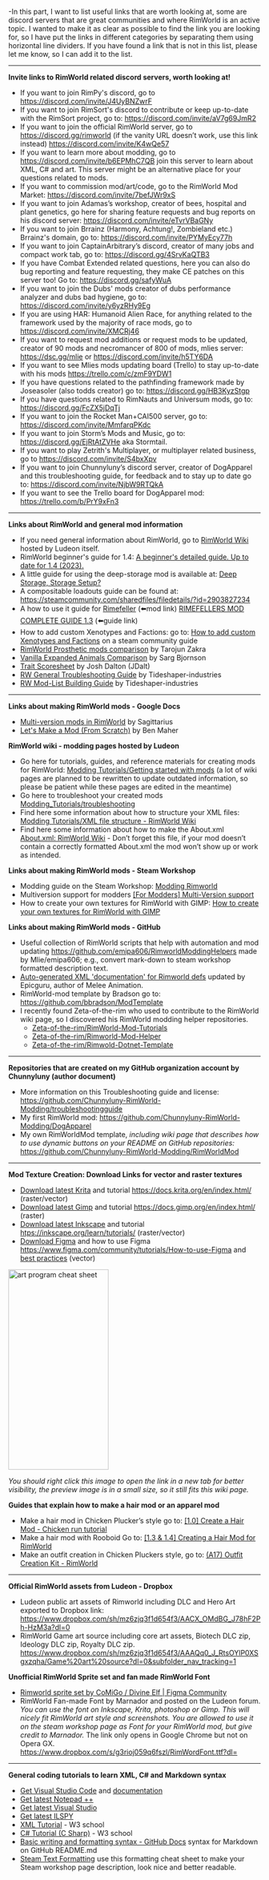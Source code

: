 -In this part, I want to list useful links that are worth looking at, some are discord servers that are great communities and where RimWorld is an active topic. I wanted to make it as clear as possible to find the link you are looking for, so I have put the links in different categories by separating them using horizontal line dividers. If you have found a link that is not in this list, please let me know, so I can add it to the list.

---

**Invite links to RimWorld related discord servers, worth looking at!**
- If you want to join RimPy's discord, go to https://discord.com/invite/J4UyBNZwrF   
- If you want to join RimSort's discord to contribute or keep up-to-date with the RimSort project, go to: https://discord.com/invite/aV7g69JmR2
- If you want to join the official RimWorld server, go to https://discord.gg/rimworld (if the vanity URL doesn’t work, use this link instead) https://discord.com/invite/K4wQe57
- If you want to learn more about modding, go to https://discord.com/invite/b6EPMhC7QB join this server to learn about XML, C# and art. This server might be an alternative place for your questions related to mods.
- If you want to commission mod/art/code, go to the RimWorld Mod Market: https://discord.com/invite/7befJWr9xS
- If you want to join Adamas’s workshop, creator of bees, hospital and plant genetics, go here for sharing feature requests and bug reports on his discord server: https://discord.com/invite/eTvrVBaGNy
- If you want to join Brrainz (Harmony, Achtung!, Zombieland etc.) Brrainz's domain, go to: https://discord.com/invite/PYMyEcy77h
- If you want to join CaptainArbitrary’s discord, creator of many jobs and compact work tab, go to: https://discord.gg/4SrvKaQTB3 
- If you have Combat Extended related questions, here you can also do bug reporting and feature requesting, they make CE patches on this server too! Go to: https://discord.gg/safyWuA
- If you want to join the Dubs' mods creator of dubs performance analyzer and dubs bad hygiene, go to: https://discord.com/invite/y6yzRHy9Eg
- If you are using HAR: Humanoid Alien Race, for anything related to the framework used by the majority of race mods, go to https://discord.com/invite/XMCRj46
- If you want to request mod additions or request mods to be updated, creator of 90 mods and necromancer of 800 of mods, mlies server: https://dsc.gg/mlie or https://discord.com/invite/h5TY6DA
- If you want to see Mlies mods updating board (Trello) to stay up-to-date with his mods https://trello.com/c/zmF9YDW1
- If you have questions related to the pathfinding framework made by Joseasoler (also todds creator) go to: https://discord.gg/HB3KyzStgp
- If you have questions related to RimNauts and Universum mods, go to: https://discord.gg/FcZX5jDqTj
- If you want to join the Rocket Man+CAI500 server, go to: https://discord.com/invite/MmfarqPKdc
- If you want to join Storm’s Mods and Music, go to: https://discord.gg/EjRtAtZVHe aka Stormtail.
- If you want to play Zetrith's Multiplayer, or multiplayer related business, go to https://discord.com/invite/S4bxXpv
- If you want to join Chunnyluny’s discord server, creator of DogApparel and this troubleshooting guide, for feedback and to stay up to date  go to: https://discord.com/invite/NjbW9RTQkA
- If you want to see the Trello board for DogApparel mod: https://trello.com/b/PrY9xFn3

---

**Links about RimWorld and general mod information**
- If you need general information about RimWorld, go to [RimWorld Wiki](https://rimworldwiki.com/wiki/Main_Page) hosted by Ludeon itself.
- RimWorld beginner's guide for 1.4: [A beginner's detailed guide. Up to date for 1.4 (2023).](https://steamcommunity.com/sharedfiles/filedetails/?id=2779784000) 
- A little guide for using the deep-storage mod is available at: [Deep Storage, Storage Setup?](https://steamcommunity.com/sharedfiles/filedetails/?id=2187075071)
- A compositable loadouts guide can be found at: https://steamcommunity.com/sharedfiles/filedetails/?id=2903827234 
- A how to use it guide for [Rimefeller](https://steamcommunity.com/workshop/filedetails/?id=1321849735) (⬅️mod link) [RIMEFELLERS MOD COMPLETE GUIDE 1.3](https://steamcommunity.com/sharedfiles/filedetails/?id=2800702363) (⬅️guide link) 
- How to add custom Xenotypes and Factions: go to: [How to add custom Xenotypes and Factions](https://steamcommunity.com/sharedfiles/filedetails/?id=2901666406) on a steam community guide 
- [RimWorld Prosthetic mods comparison](https://docs.google.com/spreadsheets/d/1xZaHNbrRg_4vl6HeRlmTmvFfIB1cjUtCGhg8wjtXISk/edit#gid=0) by Tarojun Zakra
- [Vanilla Expanded Animals Comparison](https://docs.google.com/spreadsheets/d/19wyuEqVvMIIO717o8eZq81Nkh-5ZISwAsPtjOxoDdeQ/edit#gid=1363107690) by Sarg Bjornson
- [Trait Scoresheet](https://docs.google.com/spreadsheets/d/1tAVh1pgi99tD07M2KPZLiFadXd0uJRN-1AXAV0RNy1Q/edit#gid=372051475) by Josh Dalton (JDalt)
- [RW General Troubleshooting Guide](https://docs.google.com/spreadsheets/d/17tPtoOW4AmQYjdQqAyvZrGW7jlN-xmaL0CukEJXw8Yw/edit#gid=0) by Tideshaper-industries
- [RW Mod-List Building Guide](https://docs.google.com/spreadsheets/d/1iSHVVy3Utcao8sATl5vxjaRa_x-1hgazd749X9vd7jU/edit#gid=0) by Tideshaper-industries    
 
---

**Links about making RimWorld mods - Google Docs**
- [Multi-version mods in RimWorld](https://docs.google.com/document/d/1_DmcLpIvHIQ5AxVLYrn9_iwkOqArlgcWcyE_6RSDG6M/edit#heading=h.genwwppphv4q) by Sagittarius  
- [Let's Make a Mod (From Scratch)](https://docs.google.com/document/d/10lVMVRcOPJUNOFet1WKMZxU95eMirW3Moz1qh27RK8U/edit) by Ben Maher

**RimWorld wiki - modding pages hosted by Ludeon**
- Go here for tutorials, guides, and reference materials for creating mods for RimWorld: [Modding Tutorials/Getting started with mods](https://rimworldwiki.com/wiki/Modding_Tutorials/Geting_started_with_mods) (a lot of wiki pages are planned to be rewritten to update outdated information, so please be patient while these pages are edited in the meantime)
- Go here to troubleshoot your created mods [Modding_Tutorials/troubleshooting](https://rimworldwiki.com/wiki/Modding_Tutorials/Troubleshooting) 
- Find here some information about how to structure your XML files: [Modding Tutorials/XML file structure - RimWorld Wiki](https://www.rimworldwiki.com/wiki/Modding_Tutorials/XML_file_structure) 
- Find here some information about how to make the About.xml [About.xml: RimWorld Wiki](https://rimworldwiki.com/wiki/Modding_Tutorials/About.xml) - Don’t forget this file, if your mod doesn’t contain a correctly formatted About.xml the mod won’t show up or work as intended.

**Links about making RimWorld mods - Steam Workshop**
- Modding guide on the Steam Workshop: [Modding Rimworld](https://steamcommunity.com/sharedfiles/filedetails/?id=2438556394)
- Multiversion support for modders [[For Modders] Multi-Version support](https://steamcommunity.com/sharedfiles/filedetails/?id=2872227699)
- How to create your own textures for RimWorld with GIMP: [How to create your own textures for RimWorld with GIMP](https://steamcommunity.com/sharedfiles/filedetails/?id=2164601627)

**Links about making RimWorld mods - GitHub**
- Useful collection of RimWorld scripts that help with automation and mod updating <https://github.com/emipa606/RimworldModdingHelpers> made by Mlie/emipa606; e.g., convert mark-down to steam workshop formatted description text.
- [Auto-generated XML 'documentation' for Rimworld defs](https://github.com/Epicguru/Rimworld-Auto-Documentation) updated by Epicguru, author of Melee Animation.
- RimWorld-mod template by Bradson go to: <https://github.com/bbradson/ModTemplate>
- I recently found Zeta-of-the-rim who used to contribute to the RimWorld wiki page, so I discovered his RimWorld modding helper repositories.
  - [Zeta-of-the-rim/RimWorld-Mod-Tutorials](https://github.com/Zeta-of-the-rim/RimWorld-Mod-Tutorials/)
  - [Zeta-of-the-rim/Rimworld-Mod-Helper](https://github.com/Zeta-of-the-rim/Rimworld-Mod-Helper/)
  - [Zeta-of-the-rim/Rimwold-Dotnet-Template](https://github.com/Zeta-of-the-rim/Rimwold-Dotnet-Template/)

---

**Repositories that are created on my GitHub organization account by Chunnyluny (author document)**
- More information on this Troubleshooting guide and license: <https://github.com/Chunnyluny-RimWorld-Modding/troubleshootingguide>
- My first RimWorld mod: <https://github.com/Chunnyluny-RimWorld-Modding/DogApparel>
- My own RimWorldMod template, *including wiki page that describes how to use dynamic buttons on your README on GitHub repositories:* <https://github.com/Chunnyluny-RimWorld-Modding/RimWorldMod>

---

**Mod Texture Creation: Download Links for vector and raster textures**
- [Download latest Krita](https://krita.org/en/download/) and tutorial <https://docs.krita.org/en/index.html/> (raster/vector)
- [Download latest Gimp](https://www.gimp.org/downloads/) and tutorial <https://docs.gimp.org/en/index.html/> (raster)
- [Download latest Inkscape](https://inkscape.org/release/inkscape-1.3/) and tutorial <htps://inkscape.org/learn/tutorials/> (raster/vector)
- [Download Figma](https://www.figma.com/downloads/) and how to use Figma <https://www.figma.com/community/tutorials/How-to-use-Figma> and [best practices](https://www.figma.com/best-practices/) (vector)

<a href="https://github.com/Chunnyluny-RimWorld-Modding/troubleshootingguide/assets/102756485/09f42085-fa46-429a-97d0-ce5474b09527" target="_blank">
 <img alt="art program cheat sheet" src="https://github.com/Chunnyluny-RimWorld-Modding/troubleshootingguide/assets/102756485/09f42085-fa46-429a-97d0-ce5474b09527" width="200" height="400" />
</a>

*You should right click this image to open the link in a new tab for better visibility, the preview image is in a small size, so it still fits this wiki page.*
 
**Guides that explain how to make a hair mod or an apparel mod**
- Make a hair mod in Chicken Plucker’s style go to: [[1.0] Create a Hair Mod - Chicken run tutorial](https://steamcommunity.com/sharedfiles/filedetails/?id=1899180537) 
- Make a hair mod with Rooboid Go to: [[1.3 & 1.4] Creating a Hair Mod for RimWorld](https://steamcommunity.com/sharedfiles/filedetails/?id=2860925280)
- Make an outfit creation in Chicken Pluckers style, go to: [(A17) Outfit Creation Kit - RimWorld](https://steamcommunity.com/sharedfiles/filedetails/?id=1114369188)

---

**Official RimWorld assets from Ludeon - Dropbox**
- Ludeon public art assets of Rimworld including DLC and Hero Art exported to Dropbox link: https://www.dropbox.com/sh/mz6zjq3f1d654f3/AACX_OMdBG_J78hF2Ph-HzM3a?dl=0
- RimWorld Game art source including core art assets, Biotech DLC zip, Ideology DLC zip, Royalty DLC zip. https://www.dropbox.com/sh/mz6zjq3f1d654f3/AAAQq0_J_RtsOYlP0XSgxzqha/Game%20art%20source?dl=0&subfolder_nav_tracking=1

**Unofficial RimWorld Sprite set and fan made RimWorld Font**
- [Rimworld sprite set by CoMiGo / Divine Elf | Figma Community](https://www.figma.com/community/file/1218040249337165705/Rimworld-sprite-set-by-CoMiGo-%2F-Divine-Elf) 
- RimWorld Fan-made Font by Marnador and posted on the Ludeon forum. *You can use the font on Inkscape, Krita, photoshop or Gimp. This will nicely fit RimWorld art style and screenshots. You are allowed to use it on the steam workshop page as Font for your RimWorld mod, but give credit to Marnador.* The link only opens in Google Chrome but not on Opera GX. <https://www.dropbox.com/s/g3rioj059q6fszl/RimWordFont.ttf?dl=>

---

**General coding tutorials to learn XML, C# and Markdown syntax**
- [Get Visual Studio Code](https://code.visualstudio.com/download) and [documentation](https://code.visualstudio.com/docs/)
- [Get latest Notepad ++](https://notepad-plus-plus.org/downloads/)
- [Get latest Visual Studio](https://visualstudio.microsoft.com/vs/download)
- [Get latest ILSPY](https://www.ilspy.com/download.html)
- [XML Tutorial](https://www.w3schools.com/xml/default.asp) - W3 school
- [C# Tutorial (C Sharp)](https://www.w3schools.com/cs/index.php) - W3 school
- [Basic writing and formatting syntax - GitHub Docs](https://docs.github.com/en/get-started/writing-on-github/getting-started-with-writing-and-formatting-on-github/basic-writing-and-formatting-syntax) syntax for Markdown on GitHub README.md
- [Steam Text Formatting](https://steamcommunity.com/comment/Recommendation/formattinghelp) use this formatting cheat sheet to make your Steam workshop page description, look nice and better readable.
